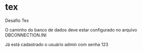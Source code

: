 # tex
Desafio Tex


O caminho do banco de dados deve estar configurado no arquivo DBCONNECTION.INI

Já está cadastrado o usuário admin com senha 123
